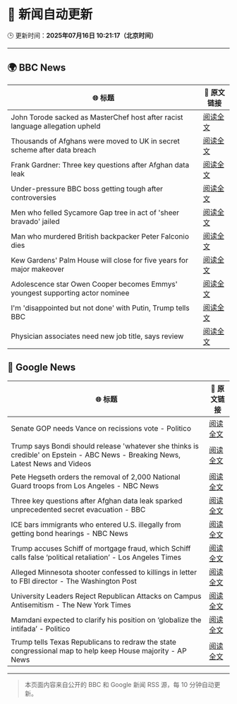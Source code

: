 # 🧠 新闻自动更新

🕒 更新时间：**2025年07月16日 10:21:17（北京时间）**

---

## 🌍 BBC News

| 🌐 标题 | 🔗 原文链接 |
|--------|-------------|
| John Torode sacked as MasterChef host after racist language allegation upheld | [阅读全文](https://www.bbc.com/news/articles/c8j1vzngdjpo) |
| Thousands of Afghans were moved to UK in secret scheme after data breach | [阅读全文](https://www.bbc.com/news/articles/cvg8zy78787o) |
| Frank Gardner: Three key questions after Afghan data leak | [阅读全文](https://www.bbc.com/news/articles/c9w12kdg5zko) |
| Under-pressure BBC boss getting tough after controversies | [阅读全文](https://www.bbc.com/news/articles/c20pyjggzzro) |
| Men who felled Sycamore Gap tree in act of 'sheer bravado' jailed | [阅读全文](https://www.bbc.com/news/articles/c93969ln7zwo) |
| Man who murdered British backpacker Peter Falconio dies | [阅读全文](https://www.bbc.com/news/articles/cjrlg4x8e78o) |
| Kew Gardens' Palm House will close for five years for major makeover | [阅读全文](https://www.bbc.com/news/articles/cpwq08rxxklo) |
| Adolescence star Owen Cooper becomes Emmys' youngest supporting actor nominee | [阅读全文](https://www.bbc.com/news/articles/cjelpe2y3plo) |
| I'm 'disappointed but not done' with Putin, Trump tells BBC | [阅读全文](https://www.bbc.com/news/articles/c1e02q12z32o) |
| Physician associates need new job title, says review | [阅读全文](https://www.bbc.com/news/articles/c70r7d7z0wro) |

## 📰 Google News

| 🌐 标题 | 🔗 原文链接 |
|--------|-------------|
| Senate GOP needs Vance on recissions vote - Politico | [阅读全文](https://news.google.com/rss/articles/CBMirAFBVV95cUxNUkpNUWhJXzFYaklsaVZuMUp4SnRvZlZXRkVYTWJnX3lWSFFVRVhFejlvYm1fUU5tTkVuR2hsU0lDUTRMazFBOEQ1clB6R2FHb0tJTi1PVUVqTGx0Ujc0UVVyV2dydngwRVl6Rm9fX0EyeUV4RVJWaWhBOU1SZmExQXljUkVXakhxemE3ZnM1eW9LTEI4T09LcUVnOG5MdWNnYTR4dTNDeTV3dWI4?oc=5) |
| Trump says Bondi should release 'whatever she thinks is credible' on Epstein - ABC News - Breaking News, Latest News and Videos | [阅读全文](https://news.google.com/rss/articles/CBMimgFBVV95cUxPbnZsQTloR1hndUdKY0lZQ182aHdSaDNYQVBNOE0zYnp5ZnJDdWZjeUtrbTdjeDNoQjJ1Q1JHejIteWpCX1JaZml2OXgySEFfOWZZbmlWZUFucmZCSXVHUnYzRk5LTzVtU3U2a0E2M3EyN3VoOVI3dUljMmw5MkhkRlZ4dEtDd0luendueExjR3g0Y2V4NUtfVnhB0gGfAUFVX3lxTE9uUHp2RTJGUlpkdTRON2hmbzNNWFVlNDdrVmF1S0ZwRTVBWlUtYWVaSHlUaVNFUUJwbXA0elBIbEZBVG52UWJzSlRIODZXbENVMHBwdWJ1Zm9hV0xRZ2NiNmRYWGhUelN2SnRVeTB5Ykx4SFlxV21obXo4blFRbW1RMUJ0NzNnM2J5Rzk1ektqVDV3eDZJaThicDJURmJobw?oc=5) |
| Pete Hegseth orders the removal of 2,000 National Guard troops from Los Angeles - NBC News | [阅读全文](https://news.google.com/rss/articles/CBMimgFBVV95cUxOWVR3ZWFwNVJvRElEeWlncVpERDNMOGxfanZVZGR5MVduaktXeFczbklqWmI5cmM4eTU5MmJwdjlodHB3M2FSOFpRcTl4TG9QRTIzeEVfM2p6bnEtUVdJY3hnRjBKLWJrODdLWW1oQ2hwVF9HX09mYlhwSEdsT2UxQWw5OUJUMDRORE83ZUF6NVpIekJwQWR3VUtB0gFWQVVfeXFMTi12QUtpMU9na0VQUEFjcUExX25pN0RUOHI4bWpHSW9kbjllemtoQzM3X1B4alJ2MDlGM01kaVIwNEdFTGJkZDd6cjVUMHYxM3ZFcDBBV0E?oc=5) |
| Three key questions after Afghan data leak sparked unprecedented secret evacuation - BBC | [阅读全文](https://news.google.com/rss/articles/CBMiWkFVX3lxTE5vUVJzUWtmX3B5bTM4WkJOS28xRkhWemJQSHBjUU4zUXoyUll0RWtybXprUXg0dW9fSGh4WnBMVTRBNzVPWTV4OG9xQklMX1pKNWE0M1NiclUzUdIBX0FVX3lxTE15T05Ra24wbFZPTlFNeWxVY2FZd3dKTTdXZEN4M082NG9tcXIxcUxRcVZJWGwzMExQeGhWS3dJMUlJLVlFSmtYaERoVHdLOTgtZmdITzlVTmRGMTBEMk9v?oc=5) |
| ICE bars immigrants who entered U.S. illegally from getting bond hearings - NBC News | [阅读全文](https://news.google.com/rss/articles/CBMipAFBVV95cUxNMGhieHpFTWpuNkNmTFhVam93ME1TbE56WndYaVFJSFd1d05zeURUaHdaUzUyeFBLZGdNVUdwZXJiNXo2SzFkWWhzZGdzSnVFTkdxb2hhRnk5aVFBN1E3WGZseWg5X21mRGhGay1na2lGSW11ZTMzc1B0SDczRi0zaWRSeDhQeXVHUnBUTkNYZk5iZlNrWXpOODlTbFlYM2wzdDIyetIBVkFVX3lxTFB2V3k2OUNCWWdjeDRpTkpiMHlqdHIyYks3VUE5WG0ybW5RU2N5Y1h2cU8tZEdEZjdzT0JpeVdtZnVjU2FoQmRMeFl6bnE3RnFCXzg5Nm1n?oc=5) |
| Trump accuses Schiff of mortgage fraud, which Schiff calls false ‘political retaliation’ - Los Angeles Times | [阅读全文](https://news.google.com/rss/articles/CBMi0AFBVV95cUxQOE8wcjQ0c1c3OURyNGp4cC1LTWxxWHo4cXlUMEp2Um1Ud1puOHNvMmdtblVJeXhIR05KNWNKMF9lbXE3WHgzMEV2Qkg5Q3ZxSzNiQllDb0FGZFRMU2J1Q1BmeHlJTS1rUEFXcTZHZEJlUFNFTW5DZ1dFbk5tVzhtblUxSUpCaW1ZN09zZm1CbUNQbnFFblRBeHl2ZnZpNGJEWkRaNTkwdy1fcEFuQkw5bU1RVWxELWt3Q2NTQ3pfVmtoVTBOTDFndkVaOE1BUmZL?oc=5) |
| Alleged Minnesota shooter confessed to killings in letter to FBI director - The Washington Post | [阅读全文](https://news.google.com/rss/articles/CBMimgFBVV95cUxNMlNyaWNnbFBNZU51SHZPQzZEQS1TVzk0T2tpRDRkcWxNclNaUy1CN1Rndkg4RG1pRW5JVjY5RWp4VWVaTVRoeWZZemFFNmc4azlYbXcxSE10ZGNXelA5Z1g2MmJXWEhpZjRoTmdhanZCMHJPUGdYdGRoVmtMVWlEckNUNEVuaDMxcHpNRWxjQUJmZGZLYkFGWUJn?oc=5) |
| University Leaders Reject Republican Attacks on Campus Antisemitism - The New York Times | [阅读全文](https://news.google.com/rss/articles/CBMiogFBVV95cUxPdk5JMTZnTlJKXzgzQkx6YnU0ald6Q3drZ1BmWkJuSkRjbTJ6bmFybUgxdXZ1VnNPWVRFZGZGalV3X3EwNFBwc1NWeFZoUURNVGZRU2NUZWZZSExBOWNQZ1lfekFPLUtWM3N6VklLbXVKMU9PcWk5VXpCdUFIc2xoUnFHSUZMRVVpblh0MWZFaEdVNTVQT0dDdzlfaEJVYWxKN3c?oc=5) |
| Mamdani expected to clarify his position on ‘globalize the intifada’ - Politico | [阅读全文](https://news.google.com/rss/articles/CBMitwFBVV95cUxNNFRoRlNwWV8xSTRaWUZQbW5yT1RYM095RnpwZm96UjlLOUFfRThXNjlHR0RUMk8zWDQzNzdKbGpMczhiLVVRbTE1eElHcU8xSk9pcFIzanBibEVLejNJOGlqdEYxRTVma3FUelByTk5DSS1iTGMxaXprWE45NGZmU2RNWGp1MFBoVGljRk1IVExNSjFPbzBuX3Z0bWE4SUZ6R29HVUVMRlAyWUVKS05SeldDLWxMNW8?oc=5) |
| Trump tells Texas Republicans to redraw the state congressional map to help keep House majority - AP News | [阅读全文](https://news.google.com/rss/articles/CBMisgFBVV95cUxPZDhaU2NHX09JQlZTQjc4dC1PVXNMRnRkMDFJanZqVEctc2dabW91UFVfbEF3clJkZ1Y3QTRVQndXQUc2Nk1tZUN5TTF1bnFfY090UGV4eFQ2MTB6eDg2U2ZoNEF1Q3lXRGpEUnpSZUNQSFN4MjNQbE81R0h0VHh4WEtMTGRwcndNeEpxTkFlQmdNQnk5TWd3Wkl4M3JQSHlBSTB0ckN5VkxGVHRyazVXbHRB?oc=5) |

---
> 本页面内容来自公开的 BBC 和 Google 新闻 RSS 源，每 10 分钟自动更新。